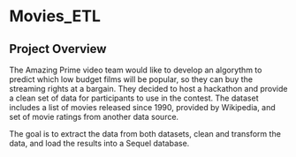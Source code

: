 # Movies_ETL

## Project Overview
The Amazing Prime video team would like to develop an algorythm to predict which low budget films will be popular, so they can buy the streaming rights at a bargain.   They decided to host a hackathon and provide a clean set of data for participants to use in the contest.   The dataset includes a list of movies released since 1990, provided by Wikipedia, and set of movie ratings from another data source.

The goal is to extract the data from both datasets, clean and transform the data, and load the results into a Sequel database.


